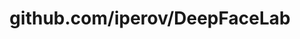---
layout: post
title: github.com/iperov/DeepFaceLab
categories: link
tags: [انگلیسی, گیت‌هاب, برنامه‌نویسی]
---